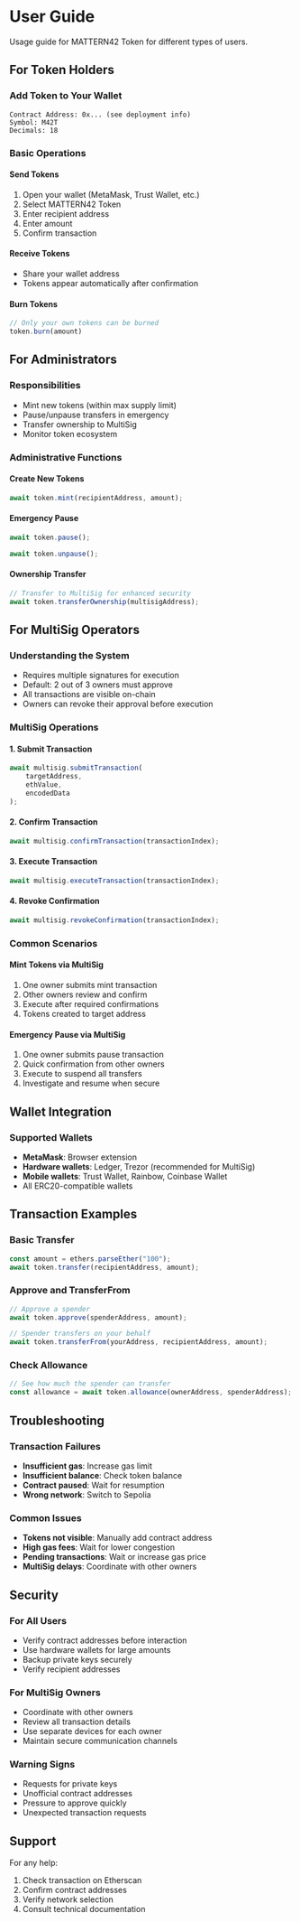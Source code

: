 # User Guide

Usage guide for MATTERN42 Token for different types of users.

## For Token Holders

### Add Token to Your Wallet

```
Contract Address: 0x... (see deployment info)
Symbol: M42T
Decimals: 18
```

### Basic Operations

#### Send Tokens

1. Open your wallet (MetaMask, Trust Wallet, etc.)
2. Select MATTERN42 Token
3. Enter recipient address
4. Enter amount
5. Confirm transaction

#### Receive Tokens

- Share your wallet address
- Tokens appear automatically after confirmation

#### Burn Tokens

```javascript
// Only your own tokens can be burned
token.burn(amount)
```

## For Administrators

### Responsibilities

- Mint new tokens (within max supply limit)
- Pause/unpause transfers in emergency
- Transfer ownership to MultiSig
- Monitor token ecosystem

### Administrative Functions

#### Create New Tokens

```javascript
await token.mint(recipientAddress, amount);
```

#### Emergency Pause

```javascript
await token.pause();

await token.unpause();
```

#### Ownership Transfer

```javascript
// Transfer to MultiSig for enhanced security
await token.transferOwnership(multisigAddress);
```

## For MultiSig Operators

### Understanding the System

- Requires multiple signatures for execution
- Default: 2 out of 3 owners must approve
- All transactions are visible on-chain
- Owners can revoke their approval before execution

### MultiSig Operations

#### 1. Submit Transaction

```javascript
await multisig.submitTransaction(
    targetAddress,
    ethValue,
    encodedData
);
```

#### 2. Confirm Transaction

```javascript
await multisig.confirmTransaction(transactionIndex);
```

#### 3. Execute Transaction

```javascript
await multisig.executeTransaction(transactionIndex);
```

#### 4. Revoke Confirmation

```javascript
await multisig.revokeConfirmation(transactionIndex);
```

### Common Scenarios

#### Mint Tokens via MultiSig

1. One owner submits mint transaction
2. Other owners review and confirm
3. Execute after required confirmations
4. Tokens created to target address

#### Emergency Pause via MultiSig

1. One owner submits pause transaction
2. Quick confirmation from other owners
3. Execute to suspend all transfers
4. Investigate and resume when secure

## Wallet Integration

### Supported Wallets

- **MetaMask**: Browser extension
- **Hardware wallets**: Ledger, Trezor (recommended for MultiSig)
- **Mobile wallets**: Trust Wallet, Rainbow, Coinbase Wallet
- All ERC20-compatible wallets

## Transaction Examples

### Basic Transfer

```javascript
const amount = ethers.parseEther("100");
await token.transfer(recipientAddress, amount);
```

### Approve and TransferFrom

```javascript
// Approve a spender
await token.approve(spenderAddress, amount);

// Spender transfers on your behalf
await token.transferFrom(yourAddress, recipientAddress, amount);
```

### Check Allowance

```javascript
// See how much the spender can transfer
const allowance = await token.allowance(ownerAddress, spenderAddress);
```

## Troubleshooting

### Transaction Failures

- **Insufficient gas**: Increase gas limit
- **Insufficient balance**: Check token balance
- **Contract paused**: Wait for resumption
- **Wrong network**: Switch to Sepolia

### Common Issues

- **Tokens not visible**: Manually add contract address
- **High gas fees**: Wait for lower congestion
- **Pending transactions**: Wait or increase gas price
- **MultiSig delays**: Coordinate with other owners

## Security

### For All Users

- Verify contract addresses before interaction
- Use hardware wallets for large amounts
- Backup private keys securely
- Verify recipient addresses

### For MultiSig Owners

- Coordinate with other owners
- Review all transaction details
- Use separate devices for each owner
- Maintain secure communication channels

### Warning Signs

- Requests for private keys
- Unofficial contract addresses
- Pressure to approve quickly
- Unexpected transaction requests

## Support

For any help:

1. Check transaction on Etherscan
2. Confirm contract addresses
3. Verify network selection
4. Consult technical documentation
